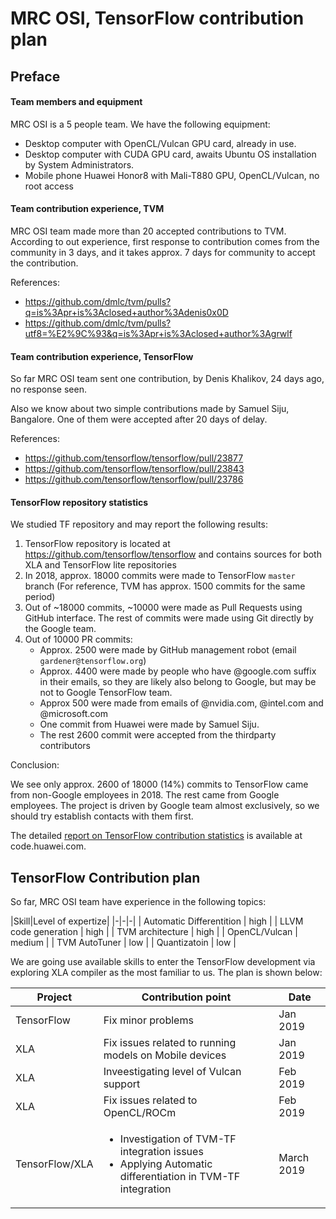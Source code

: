 MRC OSI, TensorFlow contribution plan
=====================================

Preface
-------

#### Team members and equipment

MRC OSI is a 5 people team. We have the following equipment:

 * Desktop computer with OpenCL/Vulcan GPU card, already in use.
 * Desktop computer with CUDA GPU card, awaits Ubuntu OS installation by System Administrators.
 * Mobile phone Huawei Honor8 with Mali-T880 GPU, OpenCL/Vulcan, no root access
 
#### Team contribution experience, TVM

MRC OSI team made more than 20 accepted contributions to TVM.
According to out experience, first response to contribution comes from the community in
3 days, and it takes approx. 7 days for community to accept the contribution.

References:
* https://github.com/dmlc/tvm/pulls?q=is%3Apr+is%3Aclosed+author%3Adenis0x0D
* https://github.com/dmlc/tvm/pulls?utf8=%E2%9C%93&q=is%3Apr+is%3Aclosed+author%3Agrwlf

#### Team contribution experience, TensorFlow

So far MRC OSI team sent one contribution, by Denis Khalikov, 24 days ago, no response seen.

Also we know about two simple contributions made by Samuel Siju, Bangalore. One of them were accepted
after 20 days of delay.

References:
 * https://github.com/tensorflow/tensorflow/pull/23877
 * https://github.com/tensorflow/tensorflow/pull/23843
 * https://github.com/tensorflow/tensorflow/pull/23786

#### TensorFlow repository statistics

We studied TF repository and may report the following results:
 1. TensorFlow repository is located at https://github.com/tensorflow/tensorflow and contains sources 
    for both XLA and TensorFlow lite repositories
 2. In 2018, approx. 18000 commits were made to TensorFlow `master` branch (For reference, TVM has approx.
    1500 commits for the same period)
 3. Out of ~18000 commits, ~10000 were made as Pull Requests using GitHub interface. The rest
    of commits were made using Git directly by the Google team.
 4. Out of 10000 PR commits:
    * Approx. 2500 were made by GitHub management robot (email `gardener@tensorflow.org`)
    * Approx. 4400 were made by people who have @google.com suffix in their emails, so they are likely
      also belong to Google, but may be not to Google TensorFlow team.
    * Approx 500 were made from emails of @nvidia.com, @intel.com and @microsoft.com
    * One commit from Huawei were made by Samuel Siju.
    * The rest 2600 commit were accepted from the thirdparty contributors
    
Conclusion:

We see only approx. 2600 of 18000 (14%) commits to TensorFlow came from non-Google employees in 2018. The
rest came from Google employees. The project is driven by Google team almost exclusively, so we should
try establish contacts with them first.

The detailed [report on TensorFlow contribution statistics](http://code.huawei.com/snippets/1158) is available
at code.huawei.com.
 
TensorFlow Contribution plan
----------------------------

So far, MRC OSI team have experience in the following topics:

|Skill|Level of expertize|
|-|-|-|
| Automatic Differentition | high |
| LLVM code generation | high |
| TVM architecture     | high |
| OpenCL/Vulcan        | medium |
| TVM AutoTuner        | low |
| Quantizatoin         | low |
 
We are going use available skills to enter the TensorFlow development via exploring XLA compiler as the most familiar to us.
The plan is shown below:

| Project | Contribution point | Date |
|-|-|-|
| TensorFlow | Fix minor problems | Jan 2019 |
| XLA | Fix issues related to running models on Mobile devices | Jan 2019 |
| XLA | Inveestigating level of Vulcan support | Feb 2019 |
| XLA | Fix issues related to OpenCL/ROCm | Feb 2019 |
| TensorFlow/XLA | <ul><li>Investigation of TVM-TF integration issues</li><li>Applying Automatic differentiation in TVM-TF integration</li></ul> | March 2019 |


